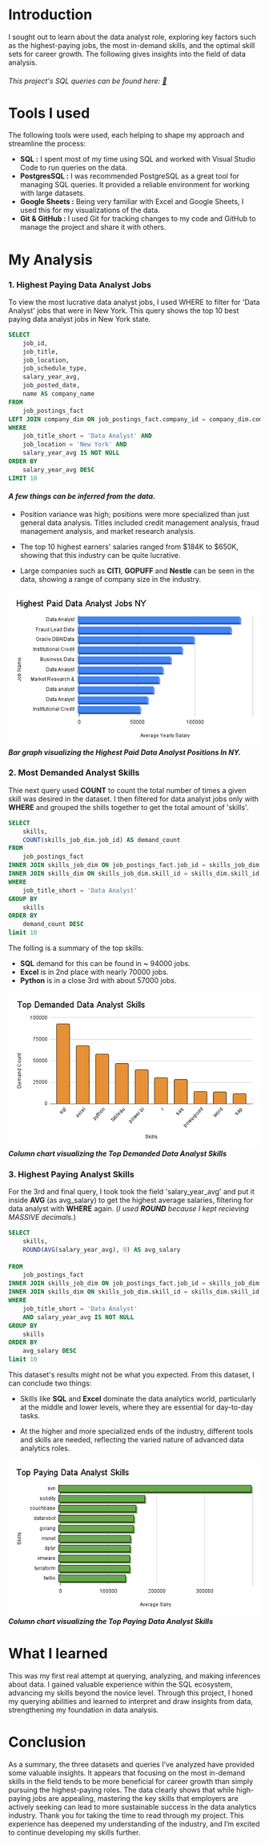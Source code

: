 # Introduction

 I sought out to learn about the data analyst role, exploring key factors such as the highest-paying jobs, the most in-demand skills, and the optimal skill sets for career growth. The following gives insights into the field of data analysis. 
###### _This project's SQL queries can be found here:_ [🔴](/project_sql)

# Tools I used
The following tools were used, each helping to shape my approach and streamline the process:

- **SQL :** I spent most of my time using SQL and worked with Visual Studio Code to run queries on the data.
- **PostgresSQL :** I was recommended PostgreSQL as a great tool for managing SQL queries. It provided a reliable environment for working with large datasets.
- **Google Sheets :** Being very familiar with Excel and Google Sheets, I used this for my visualizations of the data.
- **Git & GitHub :** I used Git for tracking changes to my code and GitHub to manage the project and share it with others.
 
# My Analysis

### 1. Highest Paying Data Analyst Jobs
To view the most lucrative data analyst jobs, I used WHERE to filter for 'Data Analyst' jobs that were in New York. This query shows the top 10 best paying data analyst jobs in New York state.

```SQL
SELECT
    job_id,
    job_title,
    job_location,
    job_schedule_type,
    salary_year_avg,
    job_posted_date,
    name AS company_name
FROM
    job_postings_fact
LEFT JOIN company_dim ON job_postings_fact.company_id = company_dim.company_id
WHERE
    job_title_short = 'Data Analyst' AND 
    job_location = 'New York' AND 
    salary_year_avg IS NOT NULL
ORDER BY
    salary_year_avg DESC
LIMIT 10
``` 
#### **_A few things can be inferred from the data._**

- Position variance was high; positions were more specialized than just general data analysis. Titles included credit management analysis, fraud management analysis, and market research analysis.

- The top 10 highest earners' salaries ranged from $184K to $650K, showing that this industry can be quite lucrative.

- Large companies such as **CITI**, **GOPUFF** and **Nestle** can be seen in the data, showing a range of company size in the industry.


![Highest Pair Data Analyst Jobs Results](/Assets/Highest%20Paid%20Data%20Analyst%20Jobs%20NY.png) <br>
**_Bar graph visualizing the Highest Paid Data Analyst Positions In NY._**


### 2. Most Demanded Analyst Skills
Thie next query used **COUNT** to count the total number of times a given skill was desired in the dataset. I then filtered for data analyst jobs only with **WHERE** and grouped the shills together to get the total amount of 'skills'.

```SQL
SELECT  
    skills,
    COUNT(skills_job_dim.job_id) AS demand_count
FROM 
    job_postings_fact
INNER JOIN skills_job_dim ON job_postings_fact.job_id = skills_job_dim.job_id
INNER JOIN skills_dim ON skills_job_dim.skill_id = skills_dim.skill_id
WHERE
    job_title_short = 'Data Analyst'
GROUP BY
    skills
ORDER BY
    demand_count DESC
limit 10
```
The folling is a summary of the top skills:
- **SQL** demand for this can be found in **~** 94000 jobs.
- **Excel** is in 2nd place with nearly 70000 jobs.
- **Python** is in a close 3rd with about 57000 jobs.

![Top Demanded Data Analyst Skills](/Assets/Top%20Demanded%20Data%20Analyst%20Skills.png) <br>
**_Column chart visualizing the Top Demanded Data Analyst Skills_**

### 3. Highest Paying Analyst Skills

For the 3rd and final query, I took took the field 'salary_year_avg' and put it inside **AVG** (as avg_salary) to get the highest average salaries, filtering for data analyst with **WHERE** again. (_I used **ROUND** because I kept recieving MASSIVE decimals._)

```SQL
SELECT  
    skills,
    ROUND(AVG(salary_year_avg), 0) AS avg_salary

FROM 
    job_postings_fact
INNER JOIN skills_job_dim ON job_postings_fact.job_id = skills_job_dim.job_id
INNER JOIN skills_dim ON skills_job_dim.skill_id = skills_dim.skill_id
WHERE
    job_title_short = 'Data Analyst'
    AND salary_year_avg IS NOT NULL
GROUP BY
    skills
ORDER BY
    avg_salary DESC
limit 10
```
This dataset's results might not be what you expected. From this dataset, I can conclude two things:

- Skills like **SQL** and **Excel** dominate the data analytics world, particularly at the middle and lower levels, where they are essential for day-to-day tasks.

- At the higher and more specialized ends of the industry, different tools and skills are needed, reflecting the varied nature of advanced data analytics roles.


![Top Paid Data Analyst Skills](/Assets/Top%20Paying%20Data%20Analyst%20Skills.png) <br>
**_Column chart visualizing the Top Paying Data Analyst Skills_**
# What I learned
This was my first real attempt at querying, analyzing, and making inferences about data. I gained valuable experience within the SQL ecosystem, advancing my skills beyond the novice level. Through this project, I honed my querying abilities and learned to interpret and draw insights from data, strengthening my foundation in data analysis. 

# Conclusion
As a summary, the three datasets and queries I’ve analyzed have provided some valuable insights. It appears that focusing on the most in-demand skills in the field tends to be more beneficial for career growth than simply pursuing the highest-paying roles. The data clearly shows that while high-paying jobs are appealing, mastering the key skills that employers are actively seeking can lead to more sustainable success in the data analytics industry. Thank you for taking the time to read through my project. This experience has deepened my understanding of the industry, and I’m excited to continue developing my skills further.
